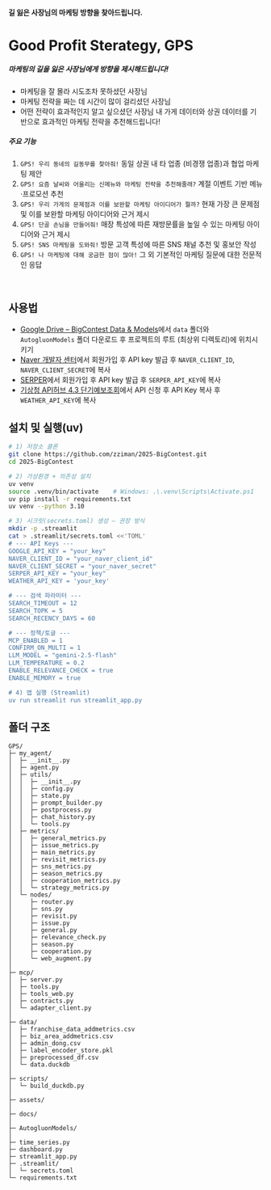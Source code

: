 #### 길 잃은 사장님의 마케팅 방향을 찾아드립니다. 
# Good Profit Sterategy, GPS
##### 마케팅의 길을 잃은 사장님에게 방향을 제시해드립니다! 
- 마케팅을 잘 몰라 시도조차 못하셨던 사장님
- 마케팅 전략을 짜는 데 시간이 많이 걸리셨던 사장님
- 어떤 전략이 효과적인지 알고 싶으셨던 사장님
내 가게 데이터와 상권 데이터를 기반으로 효과적인 마케팅 전략을 추천해드립니다! 
##### 주요 기능
1. `GPS! 우리 동네의 길동무를 찾아줘!` 동일 상권 내 타 업종 (비경쟁 업종)과 협업 마케팅 제안
2. `GPS! 요즘 날씨와 어울리는 신메뉴와 마케팅 전략을 추천해줄래?` 계절 이벤트 기반 메뉴·프로모션 추천
3. `GPS! 우리 가게의 문제점과 이를 보완할 마케팅 아이디어가 뭘까?` 현재 가장 큰 문제점 및 이를 보완할 마케팅 아이디어와 근거 제시
4. `GPS! 단골 손님을 만들어줘!` 매장 특성에 따른 재방문률을 높일 수 있는 마케팅 아이디어와 근거 제시
5. `GPS! SNS 마케팅을 도와줘!` 방문 고객 특성에 따른 SNS 채널 추천 및 홍보안 작성
6. `GPS! 나 마케팅에 대해 궁금한 점이 많아!` 그 외 기본적인 마케팅 질문에 대한 전문적인 응답


<br>

## 사용법
- [Google Drive – BigContest Data & Models](https://drive.google.com/drive/folders/1PHuQ0MktQrNGLxbpdMhAsIu1dLTfrc56?usp=sharing)에서 `data` 폴더와 `AutogluonModels` 폴더 다운로드 후 프로젝트의 루트 (최상위 디렉토리)에 위치시키기
- [Naver 개발자 센터](https://developers.naver.com/main/)에서 회원가입 후 API key 발급 후 `NAVER_CLIENT_ID`, `NAVER_CLIENT_SECRET`에 복사
- [SERPER](https://serper.dev/?utm_term=google%20search%20api&gad_source=1&gad_campaignid=18303173259&gbraid=0AAAAAo4ZGoFTAeI1fAA-lanHIZ6WQlowT&gclid=CjwKCAjwgeLHBhBuEiwAL5gNEfzLIWpKg1JLqHiADvDkkEgYntLfZAJOmEG0Xs3UkvmsNrPQwX7_pBoCYV4QAvD_BwE)에서 회원가입 후 API key 발급 후 `SERPER_API_KEY`에 복사
- [기상청 API허브 4.3 단기예보조회](https://apihub.kma.go.kr/)에서 API 신청 후 API Key 복사 후 `WEATHER_API_KEY`에 복사

## 설치 및 실행(uv)
```bash
# 1) 저장소 클론
git clone https://github.com/zziman/2025-BigContest.git
cd 2025-BigContest

# 2) 가상환경 + 의존성 설치
uv venv
source .venv/bin/activate    # Windows: .\.venv\Scripts\Activate.ps1
uv pip install -r requirements.txt
uv venv --python 3.10

# 3) 시크릿(secrets.toml) 생성 — 권장 방식
mkdir -p .streamlit
cat > .streamlit/secrets.toml <<'TOML'
# --- API Keys ---
GOOGLE_API_KEY = "your_key"                 
NAVER_CLIENT_ID = "your_naver_client_id"
NAVER_CLIENT_SECRET = "your_naver_secret"
SERPER_API_KEY = "your_key"                         
WEATHER_API_KEY = 'your_key'

# --- 검색 파라미터 ---
SEARCH_TIMEOUT = 12
SEARCH_TOPK = 5
SEARCH_RECENCY_DAYS = 60

# --- 정책/토글 ---
MCP_ENABLED = 1
CONFIRM_ON_MULTI = 1
LLM_MODEL = "gemini-2.5-flash"
LLM_TEMPERATURE = 0.2
ENABLE_RELEVANCE_CHECK = true
ENABLE_MEMORY = true

# 4) 앱 실행 (Streamlit)
uv run streamlit run streamlit_app.py

```

## 폴더 구조
```
GPS/
├─ my_agent/
│  ├─ __init__.py
│  ├─ agent.py
│  ├─ utils/
│  │  ├─ __init__.py
│  │  ├─ config.py
│  │  ├─ state.py
│  │  ├─ prompt_builder.py
│  │  ├─ postprocess.py
│  │  ├─ chat_history.py
│  │  └─ tools.py
│  ├─ metrics/
│  │  ├─ general_metrics.py
│  │  ├─ issue_metrics.py
│  │  ├─ main_metrics.py
│  │  ├─ revisit_metrics.py
│  │  ├─ sns_metrics.py
│  │  ├─ season_metrics.py
│  │  ├─ cooperation_metrics.py
│  │  └─ strategy_metrics.py
│  └─ nodes/
│     ├─ router.py
│     ├─ sns.py
│     ├─ revisit.py
│     ├─ issue.py
│     ├─ general.py
│     ├─ relevance_check.py
│     ├─ season.py
│     ├─ cooperation.py
│     └─ web_augment.py
│
├─ mcp/
│  ├─ server.py
│  ├─ tools.py
│  ├─ tools_web.py
│  ├─ contracts.py
│  └─ adapter_client.py
│
├─ data/
│  ├─ franchise_data_addmetrics.csv
│  ├─ biz_area_addmetrics.csv
│  ├─ admin_dong.csv
│  ├─ label_encoder_store.pkl
│  ├─ preprocessed_df.csv
│  └─ data.duckdb
│
├─ scripts/
│  └─ build_duckdb.py
│
├─ assets/
│
├─ docs/
│
├─ AutogluonModels/
│
├─ time_series.py
├─ dashboard.py
├─ streamlit_app.py
├─ .streamlit/
│  └─ secrets.toml
└─ requirements.txt                                                                                                              
```                                                 
<br>